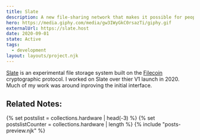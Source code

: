 ```yaml
---
title: Slate
description: A new file-sharing network that makes it possible for people to collect, organize, and link files together.
hero: https://media.giphy.com/media/gw3IWyGkC0rsazTi/giphy.gif
externalUrl: https://slate.host
date: 2020-09-01
state: Active
tags:
  - development
layout: layouts/project.njk
---
```


[Slate](https://slate.host) is an experimental file storage system built on the [Filecoin]() cryptographic protocol. I worked on Slate over thier V1 launch in 2020. Much of my work was around inproving the initial interface. 

<h2>Related Notes:</h2>
<div class="w-100">
  {% set postslist = collections.hardware | head(-3) %}
  {% set postslistCounter = collections.hardware | length %}
  {% include "posts-preview.njk" %}
</div>
</section>